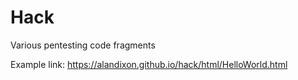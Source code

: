 # Hack
Various pentesting code fragments

Example link:  https://alandixon.github.io/hack/html/HelloWorld.html
